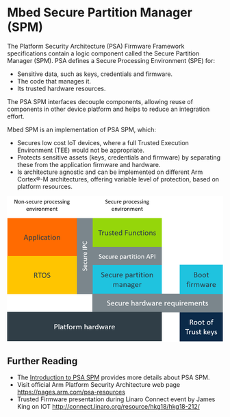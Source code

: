 # Mbed Secure Partition Manager (SPM)

The Platform Security Architecture (PSA) Firmware Framework specifications contain a logic component called the Secure Partition Manager (SPM). PSA defines a Secure Processing Environment (SPE) for:

* Sensitive data, such as keys, credentials and firmware.
* The code that manages it.
* Its trusted hardware resources.

The PSA SPM interfaces decouple components, allowing reuse of components in other device platform and helps to reduce an integration effort.

Mbed SPM is an implementation of PSA SPM, which:

* Secures low cost IoT devices, where a full Trusted Execution Environment (TEE) would not be appropriate.
* Protects sensitive assets (keys, credentials and firmware) by separating these from the application firmware and hardware.
* Is architecture agnostic and can be implemented on different Arm Cortex&reg;-M architectures, offering variable level of protection, based on platform resources.

![diagram](png/PSA-standardized-Interfaces-diagram.png)

## Further Reading

* The [Introduction to PSA SPM](INTRO.md) provides more details about PSA SPM.
* Visit official Arm Platform Security Architecture web page https://pages.arm.com/psa-resources
* Trusted Firmware presentation during Linaro Connect event by James King on IOT http://connect.linaro.org/resource/hkg18/hkg18-212/
